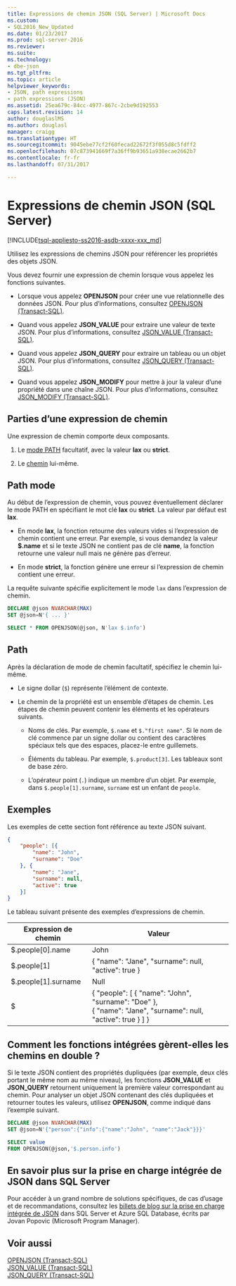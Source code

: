 ```yaml
---
title: Expressions de chemin JSON (SQL Server) | Microsoft Docs
ms.custom:
- SQL2016_New_Updated
ms.date: 01/23/2017
ms.prod: sql-server-2016
ms.reviewer: 
ms.suite: 
ms.technology:
- dbe-json
ms.tgt_pltfrm: 
ms.topic: article
helpviewer_keywords:
- JSON, path expressions
- path expressions (JSON)
ms.assetid: 25ea679c-84cc-4977-867c-2cbe9d192553
caps.latest.revision: 14
author: douglaslMS
ms.author: douglasl
manager: craigg
ms.translationtype: HT
ms.sourcegitcommit: 9045ebe77cf2f60fecad22672f3f055d8c5fdff2
ms.openlocfilehash: 07c873941669f7a36ff9b93651a938ecae2662b7
ms.contentlocale: fr-fr
ms.lasthandoff: 07/31/2017

---
```

# <a name="json-path-expressions-sql-server"></a>Expressions de chemin JSON (SQL Server)
[!INCLUDE[tsql-appliesto-ss2016-asdb-xxxx-xxx_md](../../includes/tsql-appliesto-ss2016-asdb-xxxx-xxx-md.md)]

 Utilisez les expressions de chemins JSON pour référencer les propriétés des objets JSON.  
  
 Vous devez fournir une expression de chemin lorsque vous appelez les fonctions suivantes.  
  
-   Lorsque vous appelez **OPENJSON** pour créer une vue relationnelle des données JSON. Pour plus d’informations, consultez [OPENJSON &#40;Transact-SQL&#41;](../../t-sql/functions/openjson-transact-sql.md).  
  
-   Quand vous appelez **JSON_VALUE** pour extraire une valeur de texte JSON. Pour plus d’informations, consultez [JSON_VALUE &#40;Transact-SQL&#41;](../../t-sql/functions/json-value-transact-sql.md).  
  
-   Quand vous appelez **JSON_QUERY** pour extraire un tableau ou un objet JSON. Pour plus d’informations, consultez [JSON_QUERY &#40;Transact-SQL&#41;](../../t-sql/functions/json-query-transact-sql.md).  
  
-   Quand vous appelez **JSON_MODIFY** pour mettre à jour la valeur d’une propriété dans une chaîne JSON. Pour plus d’informations, consultez [JSON_MODIFY &#40;Transact-SQL&#41;](../../t-sql/functions/json-modify-transact-sql.md).  

## <a name="parts-of-a-path-expression"></a>Parties d’une expression de chemin
 Une expression de chemin comporte deux composants.  
  
1.  Le [mode PATH](#PATHMODE) facultatif, avec la valeur **lax** ou **strict**.  
  
2.  Le [chemin](#PATH) lui-même.  

##  <a name="PATHMODE"></a> Path mode  
 Au début de l’expression de chemin, vous pouvez éventuellement déclarer le mode PATH en spécifiant le mot clé **lax** ou **strict**. La valeur par défaut est **lax**.  
  
-   En mode **lax**, la fonction retourne des valeurs vides si l’expression de chemin contient une erreur. Par exemple, si vous demandez la valeur **$.name** et si le texte JSON ne contient pas de clé **name**, la fonction retourne une valeur null mais ne génère pas d’erreur.  
  
-   En mode **strict**, la fonction génère une erreur si l’expression de chemin contient une erreur.  

La requête suivante spécifie explicitement le mode `lax` dans l’expression de chemin.

```sql  
DECLARE @json NVARCHAR(MAX)
SET @json=N'{ ... }'

SELECT * FROM OPENJSON(@json, N'lax $.info')
```  
  
##  <a name="PATH"></a> Path  
 Après la déclaration de mode de chemin facultatif, spécifiez le chemin lui-même.  
  
-   Le signe dollar (`$`) représente l’élément de contexte.  
  
-   Le chemin de la propriété est un ensemble d’étapes de chemin. Les étapes de chemin peuvent contenir les éléments et les opérateurs suivants.  
  
    -   Noms de clés. Par exemple, `$.name` et `$."first name"`. Si le nom de clé commence par un signe dollar ou contient des caractères spéciaux tels que des espaces, placez-le entre guillemets.   
  
    -   Éléments du tableau. Par exemple, `$.product[3]`. Les tableaux sont de base zéro.  
  
    -   L’opérateur point (`.`) indique un membre d’un objet. Par exemple, dans `$.people[1].surname`, `surname` est un enfant de `people`.
  
## <a name="examples"></a>Exemples  
 Les exemples de cette section font référence au texte JSON suivant.  
  
```json  
{
    "people": [{
        "name": "John",
        "surname": "Doe"
    }, {
        "name": "Jane",
        "surname": null,
        "active": true
    }]
}
```  
  
 Le tableau suivant présente des exemples d’expressions de chemin.  
  
|Expression de chemin|Valeur|  
|---------------------|-----------|  
|$.people[0].name|John|  
|$.people[1]|{ "name": "Jane",  "surname": null, "active": true }|  
|$.people[1].surname|Null|  
|$|{ "people": [ { "name": "John",  "surname": "Doe" },<br />   { "name": "Jane",  "surname": null, "active": true } ] }|  
  
## <a name="how-built-in-functions-handle-duplicate-paths"></a>Comment les fonctions intégrées gèrent-elles les chemins en double ?  
 Si le texte JSON contient des propriétés dupliquées (par exemple, deux clés portant le même nom au même niveau), les fonctions **JSON_VALUE** et **JSON_QUERY** retournent uniquement la première valeur correspondant au chemin. Pour analyser un objet JSON contenant des clés dupliquées et retourner toutes les valeurs, utilisez **OPENJSON**, comme indiqué dans l’exemple suivant.  
  
```sql  
DECLARE @json NVARCHAR(MAX)
SET @json=N'{"person":{"info":{"name":"John", "name":"Jack"}}}'

SELECT value
FROM OPENJSON(@json,'$.person.info') 
```  

## <a name="learn-more-about-the-built-in-json-support-in-sql-server"></a>En savoir plus sur la prise en charge intégrée de JSON dans SQL Server  
Pour accéder à un grand nombre de solutions spécifiques, de cas d’usage et de recommandations, consultez les [billets de blog sur la prise en charge intégrée de JSON](http://blogs.msdn.com/b/sqlserverstorageengine/archive/tags/json/) dans SQL Server et Azure SQL Database, écrits par Jovan Popovic (Microsoft Program Manager).
  
## <a name="see-also"></a>Voir aussi  
 [OPENJSON &#40;Transact-SQL&#41;](../../t-sql/functions/openjson-transact-sql.md)   
 [JSON_VALUE &#40;Transact-SQL&#41;](../../t-sql/functions/json-value-transact-sql.md)   
 [JSON_QUERY &#40;Transact-SQL&#41;](../../t-sql/functions/json-query-transact-sql.md)  
  
  

